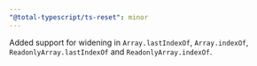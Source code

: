 ```yaml
---
"@total-typescript/ts-reset": minor
---
```


Added support for widening in `Array.lastIndexOf`, `Array.indexOf`, `ReadonlyArray.lastIndexOf` and `ReadonlyArray.indexOf`.
